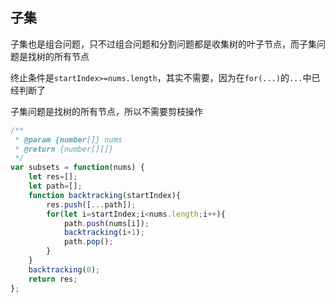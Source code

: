 ## 子集

子集也是组合问题，只不过组合问题和分割问题都是收集树的叶子节点，而子集问题是找树的所有节点

终止条件是`startIndex>=nums.length`，其实不需要，因为在`for(...)`的`...`中已经判断了

子集问题是找树的所有节点，所以不需要剪枝操作

```javascript
/**
 * @param {number[]} nums
 * @return {number[][]}
 */
var subsets = function(nums) {
    let res=[];
    let path=[];
    function backtracking(startIndex){
        res.push([...path]);
        for(let i=startIndex;i<nums.length;i++){
            path.push(nums[i]);
            backtracking(i+1);
            path.pop();
        }
    }
    backtracking(0);
    return res;
};
```

